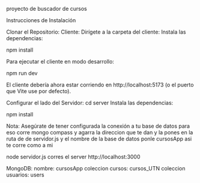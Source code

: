 proyecto de buscador de cursos

Instrucciones de Instalación

Clonar el Repositorio:
Cliente: Dirígete a la carpeta del cliente:
Instala las dependencias:

npm install

Para ejecutar el cliente en modo desarrollo:

npm run dev

El cliente debería ahora estar corriendo en http://localhost:5173 (o el puerto que Vite use por defecto).

Configurar el lado del Servidor:
cd server Instala las dependencias:

npm install

Nota: Asegúrate de tener configurada la conexión a tu base de datos para eso corre mongo compass y agarra la direccion que te dan y la pones en la ruta de de servidor.js y el nombre de la base de datos ponle cursosApp asi te corre como a mi

node servidor.js corres el server http://localhost:3000

MongoDB:
nombre: cursosApp
coleccion cursos: cursos_UTN
coleccion usuarios: users
